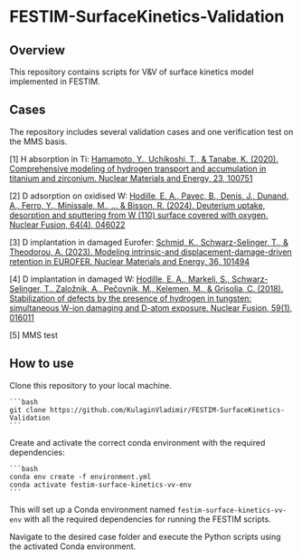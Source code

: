 # FESTIM-SurfaceKinetics-Validation

## Overview

This repository contains scripts for V&V of surface kinetics model implemented in FESTIM.

## Cases

The repository includes several validation cases and one verification test on the MMS basis.

[1] H absorption in Ti: [Hamamoto, Y., Uchikoshi, T., & Tanabe, K. (2020). Comprehensive modeling of hydrogen transport and accumulation in titanium and zirconium. Nuclear Materials and Energy, 23, 100751](https://www.sciencedirect.com/science/article/pii/S2352179120300272)

[2] D adsorption on oxidised W: [Hodille, E. A., Pavec, B., Denis, J., Dunand, A., Ferro, Y., Minissale, M., ... & Bisson, R. (2024). Deuterium uptake, desorption and sputtering from W (110) surface covered with oxygen. Nuclear Fusion, 64(4), 046022](https://iopscience.iop.org/article/10.1088/1741-4326/ad2a29/pdf)

[3] D implantation in damaged Eurofer: [Schmid, K., Schwarz-Selinger, T., & Theodorou, A. (2023). Modeling intrinsic-and displacement-damage-driven retention in EUROFER. Nuclear Materials and Energy, 36, 101494](https://www.sciencedirect.com/science/article/pii/S2352179123001333)

[4] D implantation in damaged W: [Hodille, E. A., Markelj, S., Schwarz-Selinger, T., Založnik, A., Pečovnik, M., Kelemen, M., & Grisolia, C. (2018). Stabilization of defects by the presence of hydrogen in tungsten: simultaneous W-ion damaging and D-atom exposure. Nuclear Fusion, 59(1), 016011](https://iopscience.iop.org/article/10.1088/1741-4326/aaec97)

[5] MMS test

## How to use

Clone this repository to your local machine.

    ```bash
    git clone https://github.com/KulaginVladimir/FESTIM-SurfaceKinetics-Validation
    ```

Create and activate the correct conda environment with the required dependencies:

    ```bash
    conda env create -f environment.yml
    conda activate festim-surface-kinetics-vv-env
    ```

This will set up a Conda environment named `festim-surface-kinetics-vv-env` with all the required dependencies for running the FESTIM scripts.

Navigate to the desired case folder and execute the Python scripts using the activated Conda environment.